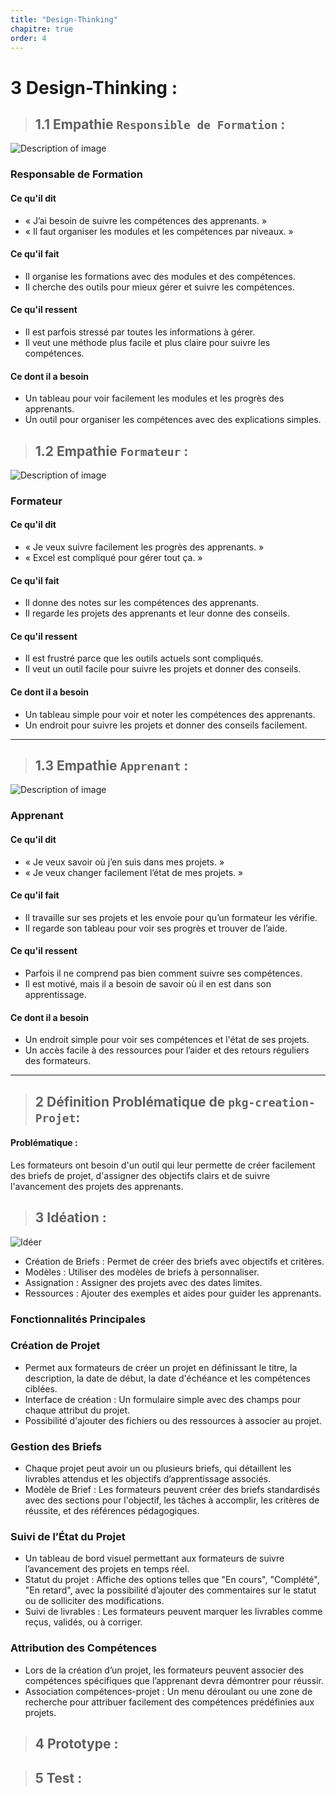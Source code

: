 ```yaml
---
title: "Design-Thinking"
chapitre: true
order: 4
---
```

<a id="Design-Thinking"></a>

# 3 Design-Thinking :

> ## 1.1 Empathie `Responsible de Formation` :

<div class="image-container">
  <img src="../Image/empathie-Responsable-de-Formation.png" alt="Description of image">
</div>

### Responsable de Formation

#### Ce qu'il dit
- « J’ai besoin de suivre les compétences des apprenants. »
- « Il faut organiser les modules et les compétences par niveaux. »

#### Ce qu'il fait
- Il organise les formations avec des modules et des compétences.
- Il cherche des outils pour mieux gérer et suivre les compétences.

#### Ce qu'il ressent
- Il est parfois stressé par toutes les informations à gérer.
- Il veut une méthode plus facile et plus claire pour suivre les compétences.

#### Ce dont il a besoin
- Un tableau pour voir facilement les modules et les progrès des apprenants.
- Un outil pour organiser les compétences avec des explications simples.


> ## 1.2 Empathie `Formateur` :

<div class="image-container">
  <img src="../Image/empathie-Formateur.png" alt="Description of image">
</div>

### Formateur

#### Ce qu'il dit
- « Je veux suivre facilement les progrès des apprenants. »
- « Excel est compliqué pour gérer tout ça. »

#### Ce qu'il fait
- Il donne des notes sur les compétences des apprenants.
- Il regarde les projets des apprenants et leur donne des conseils.

#### Ce qu'il ressent
- Il est frustré parce que les outils actuels sont compliqués.
- Il veut un outil facile pour suivre les projets et donner des conseils.

#### Ce dont il a besoin
- Un tableau simple pour voir et noter les compétences des apprenants.
- Un endroit pour suivre les projets et donner des conseils facilement.

---

> ## 1.3 Empathie `Apprenant` :

<div class="image-container">
  <img src="../Image/empathie-Apprenant.png" alt="Description of image">
</div>

### Apprenant

#### Ce qu'il dit
- « Je veux savoir où j’en suis dans mes projets. »
- « Je veux changer facilement l’état de mes projets. »

#### Ce qu'il fait
- Il travaille sur ses projets et les envoie pour qu’un formateur les vérifie.
- Il regarde son tableau pour voir ses progrès et trouver de l’aide.

#### Ce qu'il ressent
- Parfois il ne comprend pas bien comment suivre ses compétences.
- Il est motivé, mais il a besoin de savoir où il en est dans son apprentissage.

#### Ce dont il a besoin
- Un endroit simple pour voir ses compétences et l'état de ses projets.
- Un accès facile à des ressources pour l’aider et des retours réguliers des formateurs.

---

> ## 2 Définition Problématique  de `pkg-creation-Projet`:

#### Problématique : 
Les formateurs ont besoin d'un outil qui leur permette de créer facilement des briefs de projet, d'assigner des objectifs clairs et de suivre l'avancement des projets des apprenants.

> ## 3 Idéation :

![Idéer](../Image/Cas-d'utilisation.png)

- Création de Briefs : Permet de créer des briefs avec objectifs et critères.
- Modèles : Utiliser des modèles de briefs à personnaliser.
- Assignation : Assigner des projets avec des dates limites.
- Ressources : Ajouter des exemples et aides pour guider les apprenants.

### Fonctionnalités Principales

### Création de Projet

- Permet aux formateurs de créer un projet en définissant le titre, la description, la date de début, la date d'échéance et les compétences ciblées.
- Interface de création : Un formulaire simple avec des champs pour chaque attribut du projet.
- Possibilité d'ajouter des fichiers ou des ressources à associer au projet.

### Gestion des Briefs

- Chaque projet peut avoir un ou plusieurs briefs, qui détaillent les livrables attendus et les objectifs d’apprentissage associés.
- Modèle de Brief : Les formateurs peuvent créer des briefs standardisés avec des sections pour l'objectif, les tâches à accomplir, les critères de réussite, et des références pédagogiques.

### Suivi de l’État du Projet

- Un tableau de bord visuel permettant aux formateurs de suivre l’avancement des projets en temps réel.
- Statut du projet : Affiche des options telles que "En cours", "Complété", "En retard", avec la possibilité d’ajouter des commentaires sur le statut ou de solliciter des modifications.
- Suivi de livrables : Les formateurs peuvent marquer les livrables comme reçus, validés, ou à corriger.

### Attribution des Compétences

- Lors de la création d’un projet, les formateurs peuvent associer des compétences spécifiques que l’apprenant devra démontrer pour réussir.
- Association compétences-projet : Un menu déroulant ou une zone de recherche pour attribuer facilement des compétences prédéfinies aux projets.


> ## 4 Prototype :

> ## 5 Test :
